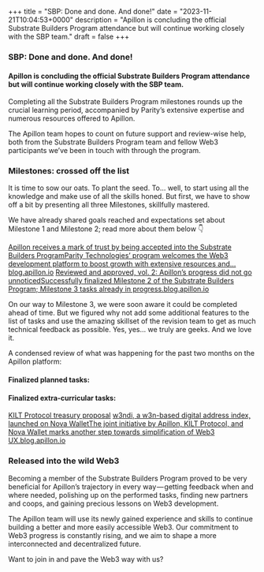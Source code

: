 +++
title = "SBP: Done and done. And done!"
date = "2023-11-21T10:04:53+0000"
description = "Apillon is concluding the official Substrate Builders Program attendance but will continue working closely with the SBP team."
draft = false
+++

### SBP: Done and done. And done!


#### Apillon is concluding the official Substrate Builders Program attendance but will continue working closely with the SBP team.


Completing all the Substrate Builders Program milestones rounds up the crucial learning period, accompanied by Parity’s extensive expertise and numerous resources offered to Apillon.


The Apillon team hopes to count on future support and review-wise help, both from the Substrate Builders Program team and fellow Web3 participants we’ve been in touch with through the program.


### Milestones: crossed off the list


It is time to sow our oats. To plant the seed. To... well, to start using all the knowledge and make use of all the skills honed. But first, we have to show off a bit by presenting all three Milestones, skillfully mastered.


We have already shared goals reached and expectations set about Milestone 1 and Milestone 2; read more about them below 👇

[Apillon receives a mark of trust by being accepted into the Substrate Builders ProgramParity Technologies’ program welcomes the Web3 development platform to boost growth with extensive resources and…blog.apillon.io](https://blog.apillon.io/apillon-receives-a-mark-of-trust-by-being-accepted-into-the-substrate-builders-program-1e3ba4f29ff3)
[Reviewed and approved, vol. 2: Apillon’s progress did not go unnoticedSuccessfully finalized Milestone 2 of the Substrate Builders Program; Milestone 3 tasks already in progress.blog.apillon.io](https://blog.apillon.io/reviewed-and-approved-vol-2-apillons-progress-did-not-go-unnoticed-8eb2495af16b)

On our way to Milestone 3, we were soon aware it could be completed ahead of time. But we figured why not add some additional features to the list of tasks and use the amazing skillset of the revision team to get as much technical feedback as possible. Yes, yes… we truly are geeks. And we love it.


A condensed review of what was happening for the past two months on the Apillon platform:


#### Finalized planned tasks:


#### Finalized extra-curricular tasks:

[KILT Protocol treasury proposal](https://kilt.polkassembly.network/treasury/32)
[w3ndi, a w3n-based digital address index, launched on Nova WalletThe joint initiative by Apillon, KILT Protocol, and Nova Wallet marks another step towards simplification of Web3 UX.blog.apillon.io](https://blog.apillon.io/w3ndi-a-w3n-based-digital-address-index-launched-on-nova-wallet-bb5c3ba70cd8)

### Released into the wild Web3


Becoming a member of the Substrate Builders Program proved to be very beneficial for Apillon’s trajectory in every way — getting feedback when and where needed, polishing up on the performed tasks, finding new partners and coops, and gaining precious lessons on Web3 development.


The Apillon team will use its newly gained experience and skills to continue building a better and more easily accessible Web3. Our commitment to Web3 progress is constantly rising, and we aim to shape a more interconnected and decentralized future.


Want to join in and pave the Web3 way with us?
